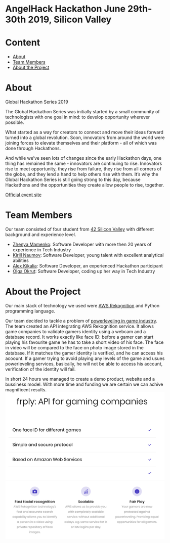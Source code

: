 # AngelHack Hackathon June 29th-30th 2019, Silicon Valley

**Content**
================
* [About](#About)
* [Team Members](#Team-Members)
* [About the Project](#About-the-Project)


**About**
==============

Global Hackathon Series 2019

The Global Hackathon Series was initially started by a small community of technologists with one goal in mind: to develop opportunity wherever possible.

What started as a way for creators to connect and move their ideas forward turned into a global revolution. Soon, innovators from around the world were joining forces to elevate themselves and their platform - all of which was done through Hackathons.

And while we’ve seen lots of changes since the early Hackathon days, one thing has remained the same - innovators are continuing to rise. Innovators rise to meet opportunity, they rise from failure, they rise from all corners of the globe, and they lend a hand to help others rise with them. It’s why the Global Hackathon Series is still going strong to this day, because Hackathons and the opportunities they create allow people to rise, together.

[Official event site][1]

**Team Members**
=====================

Our team consisted of four student from [42 Silicon Valley][2] with different background and experience level.

* [Zhenya Mamenko][3]: Software Developer with more then 20 years of experience in Tech Industry
* [Kirill Naumov][4]: Software Developer, young talent with excellent analytical abilities
* [Alex Kikalia][5]: Software Developer, an experienced Hackathon participant
* [Olga Okrut][6]: Software Developer, coding up her way in Tech Industry 

**About the Project**
===========================

Our main stack of technology we used were [AWS Rekognition][7] and Python programming language.

Our team  decided to tackle a problem of [powerleveling in game industry][8]. The team created an API integrating AWS Rekognition service. It allows game companies to validate gamers identity using a webcam and a database record. It works exactly like face ID: before a gamer can start playing his favourite game he has to take a short video of his face. The face in video will be compared to the face on photo image stored in the database. If it matches the gamer identity is verified, and he can access his acoount. If a gamer trying to avoid playing any levels of the game and usues powerleveling services, basically, he will not be able to access his account, verification of the identity will fail.

In short 24 hours we managed to create a demo product, website and a bussiness model. With more time and funding we are certain we can achive magnificent results.
![product_page1](/img/about.png)
![product_page_2](/img/features.png)


[1]: https://www.hackathon.io/events
[2]: https://www.42.us.org
[3]: https://github.com/zhenya-mamenko
[4]: https://github.com/KirillVNaumov
[5]: https://github.com/akikalia
[6]: https://github.com/olgOk
[7]: https://aws.amazon.com/rekognition/
[8]: https://wowwiki.fandom.com/wiki/Power_leveling

